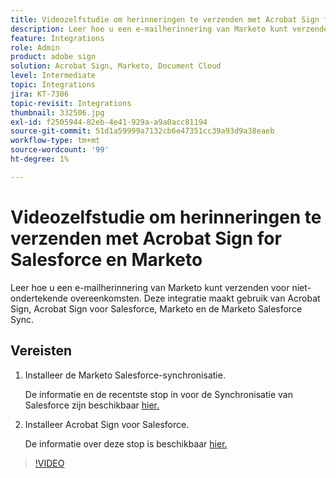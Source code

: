 ```yaml
---
title: Videozelfstudie om herinneringen te verzenden met Acrobat Sign for Salesforce en Marketo
description: Leer hoe u een e-mailherinnering van Marketo kunt verzenden als een overeenkomst na een bepaalde periode niet is ondertekend
feature: Integrations
role: Admin
product: adobe sign
solution: Acrobat Sign, Marketo, Document Cloud
level: Intermediate
topic: Integrations
jira: KT-7306
topic-revisit: Integrations
thumbnail: 332506.jpg
exl-id: f2505944-82eb-4e41-929a-a9a0acc81194
source-git-commit: 51d1a59999a7132cb6e47351cc39a93d9a38eaeb
workflow-type: tm+mt
source-wordcount: '99'
ht-degree: 1%

---
```


# Videozelfstudie om herinneringen te verzenden met Acrobat Sign for Salesforce en Marketo

Leer hoe u een e-mailherinnering van Marketo kunt verzenden voor niet-ondertekende overeenkomsten. Deze integratie maakt gebruik van Acrobat Sign, Acrobat Sign voor Salesforce, Marketo en de Marketo Salesforce Sync.

## Vereisten

1. Installeer de Marketo Salesforce-synchronisatie.

   De informatie en de recentste stop in voor de Synchronisatie van Salesforce zijn beschikbaar [ hier.](https://experienceleague.adobe.com/docs/marketo/using/product-docs/crm-sync/salesforce-sync/understanding-the-salesforce-sync.html?lang=nl-NL)

1. Installeer Acrobat Sign voor Salesforce.

   De informatie over deze stop is beschikbaar [ hier.](https://helpx.adobe.com/ca/sign/using/salesforce-integration-installation-guide.html)

>[!VIDEO](https://video.tv.adobe.com/v/332506?quality=12&learn=on&hidetitle=true)

